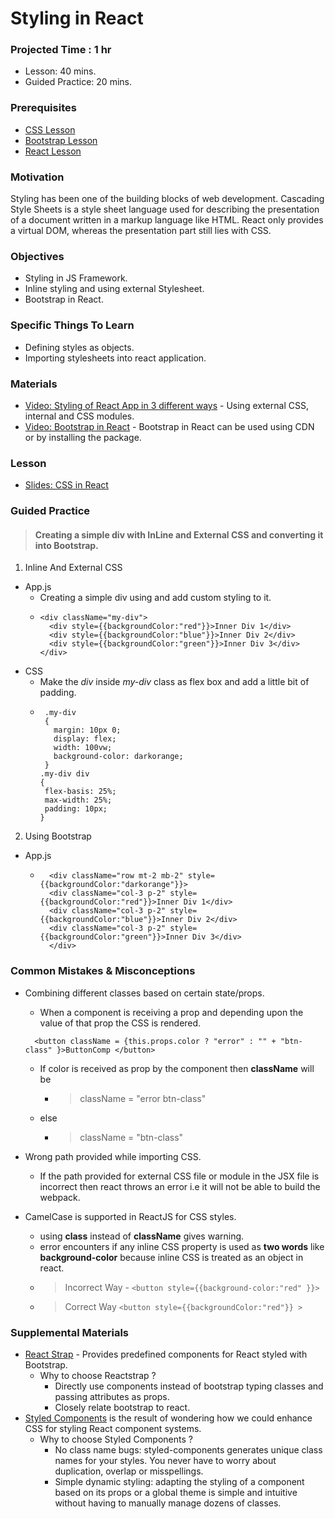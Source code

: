 # Styling in React

### Projected Time : 1 hr
- Lesson: 40 mins.
- Guided Practice: 20 mins.

### Prerequisites
- [CSS Lesson](/css/css)
- [Bootstrap Lesson](/bootstrap/bootstrap)
- [React Lesson](react)


### Motivation

Styling has been one of the building blocks of web development. Cascading Style Sheets is a style sheet language used for describing the presentation of a document written in a markup language like HTML. React only provides a virtual DOM, whereas the presentation part still lies with CSS.

### Objectives

- Styling in JS Framework.
- Inline styling and using external Stylesheet.
- Bootstrap in React.	 

### Specific Things To Learn

- Defining styles as objects.
- Importing stylesheets into react application.

### Materials

- [Video: Styling of React App in 3 different ways](https://www.youtube.com/watch?v=j5P9FHiBVNo) - Using external CSS, internal and CSS modules.
- [Video: Bootstrap in React](https://www.youtube.com/watch?v=wdbzLi0tWq0) - Bootstrap in React can be used using CDN or by installing the package. 

### Lesson

- [Slides: CSS in React ](https://drive.google.com/open?id=15oauTP4afibqMvNKW5XgVC1qraYUKxY-)

### Guided Practice
> #### Creating a simple div with InLine and External CSS and converting it into Bootstrap.

1. Inline And External CSS
  - App.js
    - Creating a simple div using and add custom styling to it.
    - ```
      <div className="my-div">
		<div style={{backgroundColor:"red"}}>Inner Div 1</div>
		<div style={{backgroundColor:"blue"}}>Inner Div 2</div>
		<div style={{backgroundColor:"green"}}>Inner Div 3</div>
	  </div>
      ```
  - CSS 
    - Make the *div* inside *my-div* class as flex box and add a little bit of padding.
    - ```
       .my-div
	   {
	     margin: 10px 0;
	     display: flex;
	     width: 100vw;
	     background-color: darkorange;
       }
      .my-div div
	  {
	   flex-basis: 25%;
	   max-width: 25%;
	   padding: 10px;
      }
      ```
2. Using Bootstrap
  - App.js
    - ```
	    <div className="row mt-2 mb-2" style={{backgroundColor:"darkorange"}}>
		<div className="col-3 p-2" style={{backgroundColor:"red"}}>Inner Div 1</div>
		<div className="col-3 p-2" style={{backgroundColor:"blue"}}>Inner Div 2</div>
		<div className="col-3 p-2" style={{backgroundColor:"green"}}>Inner Div 3</div>
		</div>
      ```


### Common Mistakes & Misconceptions

- Combining different classes based on certain state/props.
  - When a component is receiving a prop and depending upon the value of that prop the CSS is rendered.
  ```
	<button className = {this.props.color ? "error" : "" + "btn-class" }>ButtonComp </button>
  ```
  - If color is received as prop by the component then **className** will be 
    - > className = "error btn-class" 
  - else
    - > className = "btn-class"

- Wrong path provided while importing CSS.
  
  - If the path provided for external CSS file or module in the JSX file is incorrect then react throws an error i.e it will not be able to build the webpack.

- CamelCase is supported in ReactJS for CSS styles.
	- using **class** instead of **className** gives warning.
	- error encounters if any inline CSS property is used as **two words** like **background-color** because inline CSS is treated as an object in react.
	- > Incorrect Way - ``` <button style={{background-color:"red" }}> ```
	- > Correct Way   ``` <button style={{backgroundColor:"red"}} > ```

	
### Supplemental Materials
- [React Strap](https://reactstrap.github.io/) - Provides predefined components for React styled with Bootstrap.
  - Why to choose Reactstrap ?
    - Directly use components instead of  bootstrap typing classes and passing attributes as props.
	- Closely relate bootstrap to react.
- [Styled Components](https://styled-components.com/docs/basics#getting-started) is the result of wondering how we could enhance CSS for styling React component systems. 
  - Why to choose Styled Components ?
    - No class name bugs: styled-components generates unique class names for your styles. You never have to worry about duplication, overlap or misspellings.
    - Simple dynamic styling: adapting the styling of a component based on its props or a global theme is simple and intuitive without having to manually manage dozens of classes.